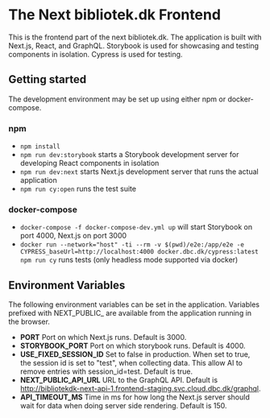 # The Next bibliotek.dk Frontend

This is the frontend part of the next bibliotek.dk. 
The application is built with Next.js, React, and GraphQL. Storybook is used for showcasing and testing components in isolation. Cypress is used for testing.

## Getting started
The development environment may be set up using either npm or docker-compose. 

### npm
 - `npm install`
 - `npm run dev:storybook` starts a Storybook development server for developing React components in isolation
 - `npm run dev:next` starts Next.js development server that runs the actual application
 - `npm run cy:open` runs the test suite 

### docker-compose

 - `docker-compose -f docker-compose-dev.yml up` will start Storybook on port 4000, Next.js on port 3000
 - `docker run --network="host" -ti --rm -v $(pwd)/e2e:/app/e2e -e CYPRESS_baseUrl=http://localhost:4000 docker.dbc.dk/cypress:latest npm run cy` runs tests (only headless mode supported via docker)

## Environment Variables
The following environment variables can be set in the application. Variables prefixed with NEXT_PUBLIC_ are available from the application running in the browser.
- **PORT**
Port on which Next.js runs. Default is 3000.
- **STORYBOOK_PORT**
Port on which storybook runs. Default is 4000.
- **USE_FIXED_SESSION_ID**
Set to false in production. When set to true, the session id is set to "test", when collecting data. This allow AI to remove entries with session_id=test. Default is true.
- **NEXT_PUBLIC_API_URL**
URL to the GraphQL API. Default is http://bibliotekdk-next-api-1.frontend-staging.svc.cloud.dbc.dk/graphql.
- **API_TIMEOUT_MS**
Time in ms for how long the Next.js server should wait for data when doing server side rendering. Default is 150.



